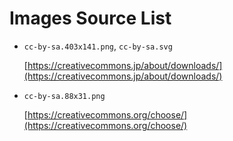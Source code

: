 # Images Source List

* `cc-by-sa.403x141.png`, `cc-by-sa.svg`

  [https://creativecommons.jp/about/downloads/](https://creativecommons.jp/about/downloads/)

* `cc-by-sa.88x31.png`

  [https://creativecommons.org/choose/](https://creativecommons.org/choose/)
